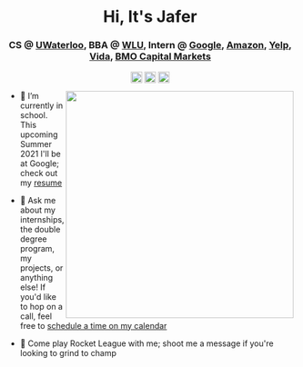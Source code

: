 <h1 align="center">Hi, It's Jafer</h1>
<h3 align="center">CS @ <a href=https://uwaterloo.ca target="blank">UWaterloo</a>, BBA @ <a href=https://wlu.ca target="blank">WLU</a>, Intern @ <a href=https://careers.google.com target="blank">Google</a>, <a href=https://aws.amazon.com/step-functions target="blank">Amazon</a>, <a href=https://yelp.com target="blank">Yelp</a>, <a href=https://vida.com target="blank">Vida</a>, <a href=https://bmocm.com target="blank">BMO Capital Markets</a></h3>
<p align="center">
<a href=mailto:itsjafer@gmail.com target="blank"><img align="center" src=https://cdn.jsdelivr.net/npm/simple-icons@3.0.1/icons/gmail.svg alt="itsjafer" height="20" width="20" /></a>
<a href=https://linkedin.com/in/itsjafer target="blank"><img align="center" src=https://cdn.jsdelivr.net/npm/simple-icons@3.0.1/icons/linkedin.svg alt="itsjafer" height="20" width="20" /></a>
<a href=https://itsjafer.com target="blank"><img align="center" src=https://cdn.jsdelivr.net/npm/simple-icons@3.0.1/icons/googlechrome.svg alt="itsjafer" height="20" width="20" /></a>
</p>
<p>
  <img src="https://itsjafer.com/baby_jafer.jpeg" width="400" align="right">
  
- 👷‍ I’m currently in school. This upcoming Summer 2021 I'll be at Google; check out my <a href=https://itsjafer.com/Jafer_Haider_Resume.pdf> resume</a>

- 💬 Ask me about my internships, the double degree program, my projects, or anything else! If you'd like to hop on a call, feel free to <a href=https://calendly.com/itsjafer/coffee-chat> schedule a time on my calendar</a>

- 🚙 Come play Rocket League with me; shoot me a message if you're looking to grind to champ
</p>
